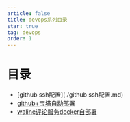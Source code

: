 ```yaml
---
article: false
title: devops系列目录
star: true
tag: devops
order: 1
---
```


# 目录

- [github ssh配置](./github ssh配置.md)
- [github+宝塔自动部署](./github+宝塔自动部署.md)
- [waline评论服务docker自部署](./waline评论服务docker自部署.md)